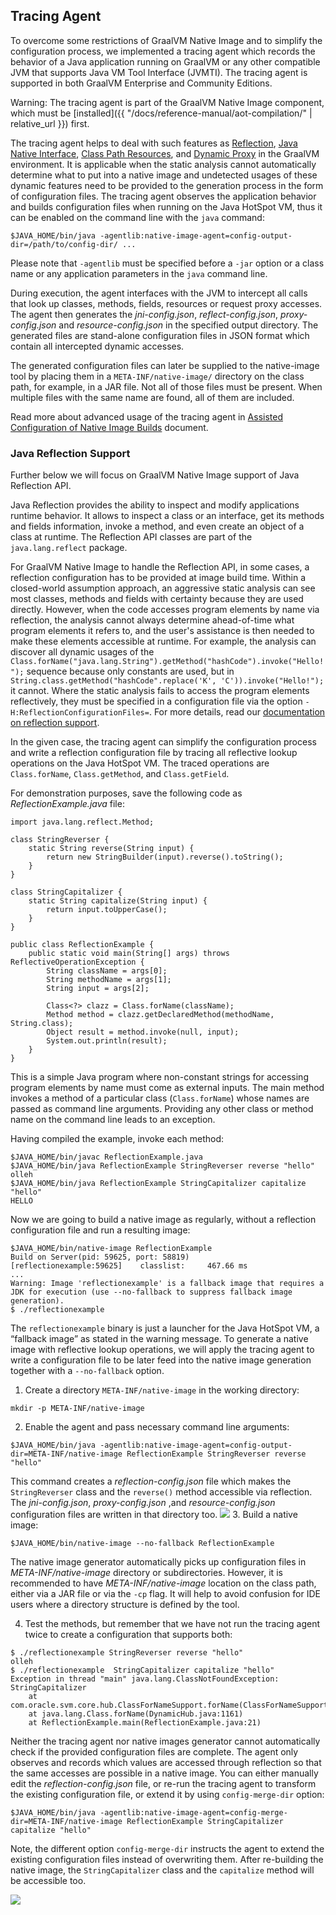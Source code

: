## Tracing Agent

To overcome some restrictions of GraalVM Native Image and to simplify the
configuration process, we implemented a tracing agent which records the behavior
of a Java application running on GraalVM or any other compatible JVM that
supports Java VM Tool Interface (JVMTI). The tracing agent is supported in both
GraalVM Enterprise and Community Editions.

Warning: The tracing agent is part of the GraalVM Native Image component, which must be [installed]({{ "/docs/reference-manual/aot-compilation/" | relative_url }}) first.

The tracing agent helps to deal with such features as [Reflection](https://github.com/oracle/graal/blob/master/substratevm/REFLECTION.md), [Java Native Interface](https://github.com/oracle/graal/blob/master/substratevm/JNI.md), [Class Path Resources](https://github.com/oracle/graal/blob/master/substratevm/RESOURCES.md), and [Dynamic Proxy](https://github.com/oracle/graal/blob/master/substratevm/DYNAMIC_PROXY.md) in the GraalVM environment. It is applicable when the static analysis cannot automatically determine what to put into a native image and undetected usages of these dynamic features need to be provided to the generation process in the form of configuration files. The tracing agent observes the application behavior and builds configuration files when running on the Java HotSpot VM, thus it can be enabled on the command line with the `java` command:
```
$JAVA_HOME/bin/java -agentlib:native-image-agent=config-output-dir=/path/to/config-dir/ ...
```
Please note that `-agentlib` must be specified before a `-jar` option or a class
name or any application parameters in the `java` command line.

During execution, the agent interfaces with the JVM to intercept all calls
that look up classes, methods, fields, resources or request proxy accesses. The
agent then generates the _jni-config.json_, _reflect-config.json_,
_proxy-config.json_ and _resource-config.json_ in the specified output
directory. The generated files are stand-alone configuration files in JSON
format which contain all intercepted dynamic accesses.

The generated configuration files can later be supplied to the native-image tool
by placing them in a `META-INF/native-image/` directory on the class path, for
example, in a JAR file. Not all of those files must be present. When multiple
files with the same name are found, all of them are included.

Read more about advanced usage of the tracing agent in [Assisted Configuration of Native Image Builds](https://github.com/oracle/graal/blob/master/substratevm/CONFIGURE.md) document.

### Java Reflection Support

Further below we will focus on GraalVM Native Image support of Java Reflection API.

Java Reflection provides the ability to inspect and modify applications runtime
behavior. It allows to inspect a class or an interface, get its methods and
fields information, invoke a method, and even create an object of a class at
runtime. The Reflection API classes are part of the `java.lang.reflect` package.

For GraalVM Native Image to handle the Reflection API, in some cases, a reflection
configuration has to be provided at image build time. Within a
closed-world assumption approach, an aggressive static analysis can see most
classes, methods and fields with certainty because they are used directly.
However, when the code accesses program elements by name via reflection, the
analysis cannot always determine ahead-of-time what program elements it refers
to, and the user's assistance is then needed to make these elements accessible
at runtime. For example, the analysis can discover all dynamic usages of the
`Class.forName("java.lang.String").getMethod("hashCode").invoke("Hello!");`
sequence because only constants are used, but in
`String.class.getMethod("hashCode".replace('K', 'C')).invoke("Hello!");` it
cannot. Where the static analysis fails to access the program elements
reflectively, they must be specified in a configuration file via the option
`-H:ReflectionConfigurationFiles=`. For more details, read our [documentation on reflection support](https://github.com/oracle/graal/blob/master/substratevm/REFLECTION.md).

In the given case, the tracing agent can simplify the configuration process and
write a reflection configuration file by tracing all reflective lookup
operations on the Java HotSpot VM. The traced operations are `Class.forName`, `Class.getMethod`, and `Class.getField`.

For demonstration purposes, save the following code as _ReflectionExample.java_ file:

```
import java.lang.reflect.Method;

class StringReverser {
    static String reverse(String input) {
        return new StringBuilder(input).reverse().toString();
    }
}

class StringCapitalizer {
    static String capitalize(String input) {
        return input.toUpperCase();
    }
}

public class ReflectionExample {
    public static void main(String[] args) throws ReflectiveOperationException {
        String className = args[0];
        String methodName = args[1];
        String input = args[2];

        Class<?> clazz = Class.forName(className);
        Method method = clazz.getDeclaredMethod(methodName, String.class);
        Object result = method.invoke(null, input);
        System.out.println(result);
    }
}
```

This is a simple Java program where non-constant strings for accessing program
elements by name must come as external inputs. The main method invokes a method
of a particular class (`Class.forName`) whose names are passed as command line
arguments. Providing any other class or method name on the command line leads to
an exception.

Having compiled the example, invoke each method:
```
$JAVA_HOME/bin/javac ReflectionExample.java
$JAVA_HOME/bin/java ReflectionExample StringReverser reverse "hello"
olleh
$JAVA_HOME/bin/java ReflectionExample StringCapitalizer capitalize "hello"
HELLO
```

<!-- If we create an object of a class and directly instantiate it, like
```
StringReverser stringReverser = new StringReverser();
Class<? extends StringReverser>  clazz = stringReverser.getClass();
```
this access will not be problematic for the GraalVM Compiler because `getClass()`
is always supported. To evidence a problematic usage of the Reflection API, we access the
class whose property is to be checked with `Class.forName()` method. -->

Now we are going to build a native image as regularly, without a reflection configuration file and run a resulting image:
```
$JAVA_HOME/bin/native-image ReflectionExample
Build on Server(pid: 59625, port: 58819)
[reflectionexample:59625]    classlist:     467.66 ms
...
Warning: Image 'reflectionexample' is a fallback image that requires a JDK for execution (use --no-fallback to suppress fallback image generation).
$ ./reflectionexample
```
The `reflectionexample` binary is just a launcher for the Java HotSpot VM, a “fallback
image” as stated in the warning message. To generate a native image with
reflective lookup operations, we will apply the tracing agent to write a
configuration file to be later feed into the native image generation together
with a `--no-fallback` option.

1. Create a directory `META-INF/native-image` in the working directory:
```
mkdir -p META-INF/native-image
```
2. Enable the agent and pass necessary command line arguments:
```
$JAVA_HOME/bin/java -agentlib:native-image-agent=config-output-dir=META-INF/native-image ReflectionExample StringReverser reverse "hello"
```
This command creates a _reflection-config.json_ file which makes the `StringReverser` class and the `reverse()` method accessible via reflection. The _jni-config.json_, _proxy-config.json_ ,and _resource-config.json_ configuration files are written in that directory too.
![](/docs/img/reflect_config_file_example.png)
3. Build a native image:
```
$JAVA_HOME/bin/native-image --no-fallback ReflectionExample
```
The native image generator automatically picks up configuration files in
_META-INF/native-image_ directory or subdirectories. However, it is recommended
to have _META-INF/native-image_ location on the class path, either via a JAR
file or via the `-cp` flag. It will help to avoid confusion for IDE users where a
directory structure is defined by the tool.

4. Test the methods, but remember that we have not run the tracing agent twice to create a configuration
that supports both:
```
$ ./reflectionexample StringReverser reverse "hello"
olleh
$ ./reflectionexample  StringCapitalizer capitalize "hello"
Exception in thread "main" java.lang.ClassNotFoundException: StringCapitalizer
	at com.oracle.svm.core.hub.ClassForNameSupport.forName(ClassForNameSupport.java:60)
	at java.lang.Class.forName(DynamicHub.java:1161)
	at ReflectionExample.main(ReflectionExample.java:21)
```

Neither the tracing agent nor native images generator cannot automatically check
if the provided configuration files are complete. The agent only observes and
records which values are accessed through reflection so that the same accesses
are possible in a native image. You can either manually edit the
_reflection-config.json_ file, or re-run the tracing agent to transform the
existing configuration file, or extend it by using `config-merge-dir` option:

```
$JAVA_HOME/bin/java -agentlib:native-image-agent=config-merge-dir=META-INF/native-image ReflectionExample StringCapitalizer capitalize "hello"
```
Note, the different option `config-merge-dir` instructs the agent to extend the
existing configuration files instead of overwriting them. After re-building the
native image, the `StringCapitalizer` class and the `capitalize` method will be
accessible too.

![](/docs/img/reflect_config_file_merged.png)
